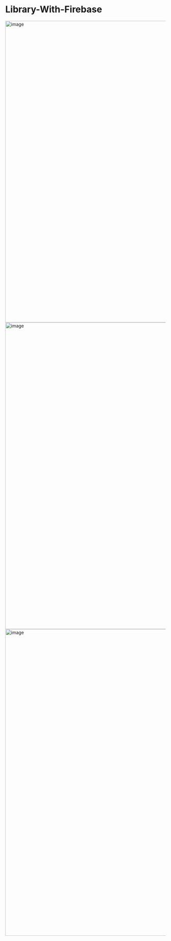 # Library-With-Firebase
<img width="944" alt="image" src="https://github.com/IsmatQasim/Library-With-Firebase/assets/127964069/6d4101ee-a052-4e19-8278-621b543f9ac3">
<img width="960" alt="image" src="https://github.com/IsmatQasim/Library-With-Firebase/assets/127964069/e62edde1-98d8-4d7d-88a2-357c0eb7aa45">
<img width="960" alt="image" src="<img width="960" alt="image" src="https://github.com/IsmatQasim/Library-With-Firebase/assets/127964069/e62edde1-98d8-4d7d-88a2-357c0eb7aa45">


